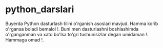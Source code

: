 # python_darslari
Buyerda Python dasturlash tilini o'rganish asoslari mavjud. Hamma korib o'rgansa boladi bemalol !. Buni men dasturlashni boshlashimda o'rganganman va xato bo'lsa to'gri tushunisizlar degan umidaman  !.
Hammaga omad !.
